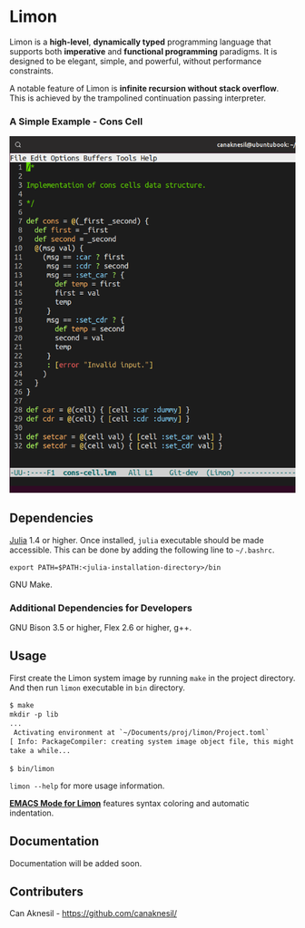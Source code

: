 # Limon

Limon is a **high-level**, **dynamically typed** programming
language that supports both **imperative** and **functional programming**
paradigms. It is designed to be elegant, simple, and powerful, without
performance constraints. 

A notable feature of Limon is **infinite recursion without stack
overflow**. This is achieved by the trampolined continuation passing
interpreter. 

### A Simple Example - Cons Cell

![Cons Cell Code Example](docs/images/cons-cell-example-crop.png)

## Dependencies

[Julia](https://julialang.org/) 1.4 or higher. Once installed, `julia`
executable should be made accessible. This can be done by adding the
following line to `~/.bashrc`.

```
export PATH=$PATH:<julia-installation-directory>/bin
```

GNU Make.

### Additional Dependencies for Developers

GNU Bison 3.5 or higher, Flex 2.6 or higher, g++.

## Usage

First create the Limon system image by running `make` in the project
directory. And then run `limon` executable in `bin` directory.

```
$ make
mkdir -p lib
...
 Activating environment at `~/Documents/proj/limon/Project.toml`
[ Info: PackageCompiler: creating system image object file, this might take a while...

$ bin/limon
```

`limon --help` for more usage information.

**[EMACS Mode for Limon](https://github.com/canaknesil/limon-mode.el)** 
features syntax coloring and automatic indentation.

## Documentation

Documentation will be added soon.

## Contributers

Can Aknesil - <https://github.com/canaknesil/>
